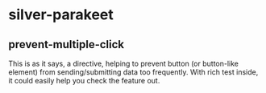 # silver-parakeet

## prevent-multiple-click
This is as it says, a directive, helping to prevent button (or button-like element) from sending/submitting data too frequently.
With rich test inside, it could easily help you check the feature out.
